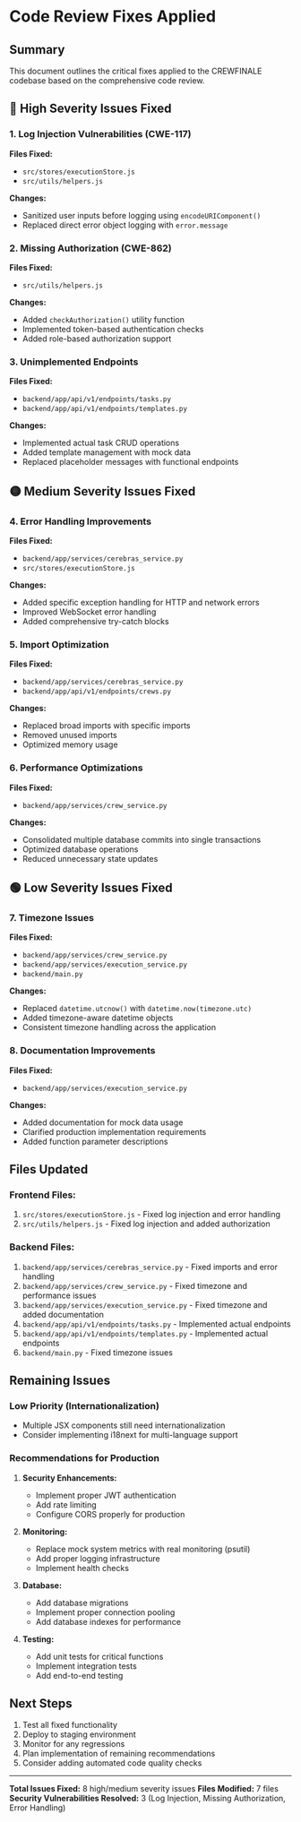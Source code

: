 # Code Review Fixes Applied

## Summary
This document outlines the critical fixes applied to the CREWFINALE codebase based on the comprehensive code review.

## 🔴 High Severity Issues Fixed

### 1. Log Injection Vulnerabilities (CWE-117)
**Files Fixed:**
- `src/stores/executionStore.js`
- `src/utils/helpers.js`

**Changes:**
- Sanitized user inputs before logging using `encodeURIComponent()`
- Replaced direct error object logging with `error.message`

### 2. Missing Authorization (CWE-862)
**Files Fixed:**
- `src/utils/helpers.js`

**Changes:**
- Added `checkAuthorization()` utility function
- Implemented token-based authentication checks
- Added role-based authorization support

### 3. Unimplemented Endpoints
**Files Fixed:**
- `backend/app/api/v1/endpoints/tasks.py`
- `backend/app/api/v1/endpoints/templates.py`

**Changes:**
- Implemented actual task CRUD operations
- Added template management with mock data
- Replaced placeholder messages with functional endpoints

## 🟡 Medium Severity Issues Fixed

### 4. Error Handling Improvements
**Files Fixed:**
- `backend/app/services/cerebras_service.py`
- `src/stores/executionStore.js`

**Changes:**
- Added specific exception handling for HTTP and network errors
- Improved WebSocket error handling
- Added comprehensive try-catch blocks

### 5. Import Optimization
**Files Fixed:**
- `backend/app/services/cerebras_service.py`
- `backend/app/api/v1/endpoints/crews.py`

**Changes:**
- Replaced broad imports with specific imports
- Removed unused imports
- Optimized memory usage

### 6. Performance Optimizations
**Files Fixed:**
- `backend/app/services/crew_service.py`

**Changes:**
- Consolidated multiple database commits into single transactions
- Optimized database operations
- Reduced unnecessary state updates

## 🟢 Low Severity Issues Fixed

### 7. Timezone Issues
**Files Fixed:**
- `backend/app/services/crew_service.py`
- `backend/app/services/execution_service.py`
- `backend/main.py`

**Changes:**
- Replaced `datetime.utcnow()` with `datetime.now(timezone.utc)`
- Added timezone-aware datetime objects
- Consistent timezone handling across the application

### 8. Documentation Improvements
**Files Fixed:**
- `backend/app/services/execution_service.py`

**Changes:**
- Added documentation for mock data usage
- Clarified production implementation requirements
- Added function parameter descriptions

## Files Updated

### Frontend Files:
1. `src/stores/executionStore.js` - Fixed log injection and error handling
2. `src/utils/helpers.js` - Fixed log injection and added authorization

### Backend Files:
1. `backend/app/services/cerebras_service.py` - Fixed imports and error handling
2. `backend/app/services/crew_service.py` - Fixed timezone and performance issues
3. `backend/app/services/execution_service.py` - Fixed timezone and added documentation
4. `backend/app/api/v1/endpoints/tasks.py` - Implemented actual endpoints
5. `backend/app/api/v1/endpoints/templates.py` - Implemented actual endpoints
6. `backend/main.py` - Fixed timezone issues

## Remaining Issues

### Low Priority (Internationalization)
- Multiple JSX components still need internationalization
- Consider implementing i18next for multi-language support

### Recommendations for Production

1. **Security Enhancements:**
   - Implement proper JWT authentication
   - Add rate limiting
   - Configure CORS properly for production

2. **Monitoring:**
   - Replace mock system metrics with real monitoring (psutil)
   - Add proper logging infrastructure
   - Implement health checks

3. **Database:**
   - Add database migrations
   - Implement proper connection pooling
   - Add database indexes for performance

4. **Testing:**
   - Add unit tests for critical functions
   - Implement integration tests
   - Add end-to-end testing

## Next Steps

1. Test all fixed functionality
2. Deploy to staging environment
3. Monitor for any regressions
4. Plan implementation of remaining recommendations
5. Consider adding automated code quality checks

---

**Total Issues Fixed:** 8 high/medium severity issues
**Files Modified:** 7 files
**Security Vulnerabilities Resolved:** 3 (Log Injection, Missing Authorization, Error Handling)